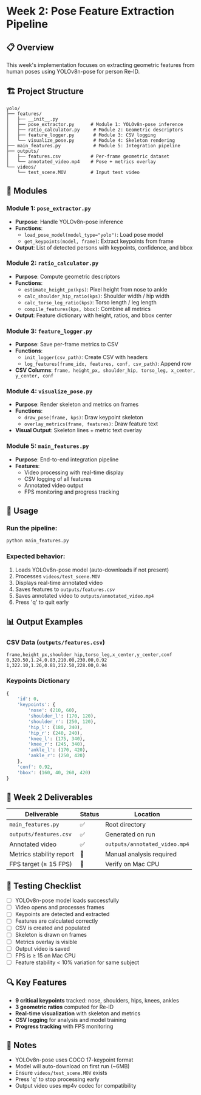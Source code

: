 # Week 2: Pose Feature Extraction Pipeline

## 📋 Overview

This week's implementation focuses on extracting geometric features from human poses using YOLOv8n-pose for person Re-ID.

## 🏗️ Project Structure

```
yolo/
├── features/
│   ├── __init__.py
│   ├── pose_extractor.py      # Module 1: YOLOv8n-pose inference
│   ├── ratio_calculator.py     # Module 2: Geometric descriptors
│   ├── feature_logger.py       # Module 3: CSV logging
│   └── visualize_pose.py       # Module 4: Skeleton rendering
├── main_features.py            # Module 5: Integration pipeline
├── outputs/
│   ├── features.csv           # Per-frame geometric dataset
│   └── annotated_video.mp4    # Pose + metrics overlay
└── videos/
    └── test_scene.MOV         # Input test video
```

## 🔧 Modules

### Module 1: `pose_extractor.py`
- **Purpose**: Handle YOLOv8n-pose inference
- **Functions**:
  - `load_pose_model(model_type="yolo")`: Load pose model
  - `get_keypoints(model, frame)`: Extract keypoints from frame
- **Output**: List of detected persons with keypoints, confidence, and bbox

### Module 2: `ratio_calculator.py`
- **Purpose**: Compute geometric descriptors
- **Functions**:
  - `estimate_height_px(kps)`: Pixel height from nose to ankle
  - `calc_shoulder_hip_ratio(kps)`: Shoulder width / hip width
  - `calc_torso_leg_ratio(kps)`: Torso length / leg length
  - `compile_features(kps, bbox)`: Combine all metrics
- **Output**: Feature dictionary with height, ratios, and bbox center

### Module 3: `feature_logger.py`
- **Purpose**: Save per-frame metrics to CSV
- **Functions**:
  - `init_logger(csv_path)`: Create CSV with headers
  - `log_features(frame_idx, features, conf, csv_path)`: Append row
- **CSV Columns**: `frame, height_px, shoulder_hip, torso_leg, x_center, y_center, conf`

### Module 4: `visualize_pose.py`
- **Purpose**: Render skeleton and metrics on frames
- **Functions**:
  - `draw_pose(frame, kps)`: Draw keypoint skeleton
  - `overlay_metrics(frame, features)`: Draw feature text
- **Visual Output**: Skeleton lines + metric text overlay

### Module 5: `main_features.py`
- **Purpose**: End-to-end integration pipeline
- **Features**:
  - Video processing with real-time display
  - CSV logging of all features
  - Annotated video output
  - FPS monitoring and progress tracking

## 🚀 Usage

### Run the pipeline:

```bash
python main_features.py
```

### Expected behavior:
1. Loads YOLOv8n-pose model (auto-downloads if not present)
2. Processes `videos/test_scene.MOV`
3. Displays real-time annotated video
4. Saves features to `outputs/features.csv`
5. Saves annotated video to `outputs/annotated_video.mp4`
6. Press 'q' to quit early

## 📊 Output Examples

### CSV Data (`outputs/features.csv`)
```csv
frame,height_px,shoulder_hip,torso_leg,x_center,y_center,conf
0,320.50,1.24,0.83,210.00,230.00,0.92
1,322.10,1.26,0.81,212.50,228.00,0.94
```

### Keypoints Dictionary
```python
{
    'id': 0,
    'keypoints': {
        'nose': (210, 60),
        'shoulder_l': (170, 120),
        'shoulder_r': (250, 120),
        'hip_l': (180, 240),
        'hip_r': (240, 240),
        'knee_l': (175, 340),
        'knee_r': (245, 340),
        'ankle_l': (170, 420),
        'ankle_r': (250, 420)
    },
    'conf': 0.92,
    'bbox': (160, 40, 260, 420)
}
```

## 🎯 Week 2 Deliverables

| Deliverable              | Status | Location                    |
| ------------------------ | ------ | --------------------------- |
| `main_features.py`       | ✅      | Root directory              |
| `outputs/features.csv`   | ✅      | Generated on run            |
| Annotated video          | ✅      | `outputs/annotated_video.mp4` |
| Metrics stability report | 🔄      | Manual analysis required    |
| FPS target (≥ 15 FPS)    | 🔄      | Verify on Mac CPU           |

## 🧪 Testing Checklist

- [ ] YOLOv8n-pose model loads successfully
- [ ] Video opens and processes frames
- [ ] Keypoints are detected and extracted
- [ ] Features are calculated correctly
- [ ] CSV is created and populated
- [ ] Skeleton is drawn on frames
- [ ] Metrics overlay is visible
- [ ] Output video is saved
- [ ] FPS is ≥ 15 on Mac CPU
- [ ] Feature stability < 10% variation for same subject

## 🔍 Key Features

- **9 critical keypoints** tracked: nose, shoulders, hips, knees, ankles
- **3 geometric ratios** computed for Re-ID
- **Real-time visualization** with skeleton and metrics
- **CSV logging** for analysis and model training
- **Progress tracking** with FPS monitoring

## 📝 Notes

- YOLOv8n-pose uses COCO 17-keypoint format
- Model will auto-download on first run (~6MB)
- Ensure `videos/test_scene.MOV` exists
- Press 'q' to stop processing early
- Output video uses mp4v codec for compatibility
